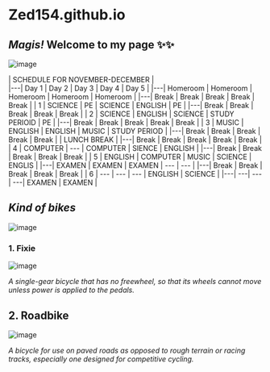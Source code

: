 # Zed154.github.io
## *Magis!* Welcome to my page ✨✨

![image](https://user-images.githubusercontent.com/118245709/202087349-10ec164e-3054-4807-96c5-7b78e138a2fb.png)

| SCHEDULE FOR NOVEMBER-DECEMBER |  
|---| Day 1 | Day 2 | Day 3 | Day 4 | Day 5 | 
|---| Homeroom | Homeroom | Homeroom | Homeroom | Homeroom |
|---| Break | Break | Break | Break | Break |
| 1 | SCIENCE | PE | SCIENCE | ENGLISH | PE | 
|---| Break | Break | Break | Break | Break |
| 2 | SCIENCE | ENGLISH | SCIENCE | STUDY PERIOID | PE |
|---| Break | Break | Break | Break | Break |
| 3 | MUSIC | ENGLISH | ENGLISH | MUSIC | STUDY PERIOD |
|---| Break | Break | Break | Break | Break |
| LUNCH BREAK | 
|---| Break | Break | Break | Break | Break |
| 4 | COMPUTER | --- | COMPUTER | SIENCE | ENGLISH | 
|---| Break | Break | Break | Break | Break |
| 5 | ENGLISH | COMPUTER | MUSIC | SCIENCE | ENGLIS | 
|---| EXAMEN | EXAMEN | EXAMEN | --- | --- | 
|---| Break | Break | Break | Break | Break |
| 6 | --- | --- | --- | ENGLISH | SCIENCE |
|---| ---| ---| ---| EXAMEN | EXAMEN |
 
## *Kind of bikes*
![image](https://user-images.githubusercontent.com/118245709/203222229-03fd50cb-f4eb-4b61-8c1f-a5f2a0fcf681.png)

### 1. **Fixie** 
![image](https://user-images.githubusercontent.com/118245709/203223446-ec186287-068f-401b-ba16-6acb6f49e1de.png)

*A single-gear bicycle that has no freewheel, so that its wheels cannot move unless power is applied to the pedals.*
## 2. **Roadbike** 
![image](https://user-images.githubusercontent.com/118245709/203223956-657ebfbe-06e5-4880-86d1-7fb893c53c00.png)

*A bicycle for use on paved roads as opposed to rough terrain or racing tracks, especially one designed for competitive cycling.*
